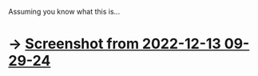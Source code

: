 Assuming you know what this is...

# -> [Screenshot from 2022-12-13 09-29-24](https://user-images.githubusercontent.com/59517785/207266622-e378ccc0-d8b7-4902-9670-cddf10608137.png)
